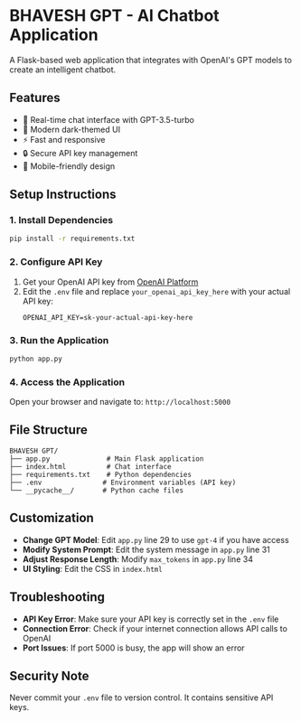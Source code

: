# BHAVESH GPT - AI Chatbot Application

A Flask-based web application that integrates with OpenAI's GPT models to create an intelligent chatbot.

## Features

- 🤖 Real-time chat interface with GPT-3.5-turbo
- 🎨 Modern dark-themed UI
- ⚡ Fast and responsive
- 🔒 Secure API key management
- 📱 Mobile-friendly design

## Setup Instructions

### 1. Install Dependencies
```bash
pip install -r requirements.txt
```

### 2. Configure API Key
1. Get your OpenAI API key from [OpenAI Platform](https://platform.openai.com/api-keys)
2. Edit the `.env` file and replace `your_openai_api_key_here` with your actual API key:
   ```
   OPENAI_API_KEY=sk-your-actual-api-key-here
   ```

### 3. Run the Application
```bash
python app.py
```

### 4. Access the Application
Open your browser and navigate to: `http://localhost:5000`

## File Structure

```
BHAVESH GPT/
├── app.py              # Main Flask application
├── index.html          # Chat interface
├── requirements.txt    # Python dependencies
├── .env               # Environment variables (API key)
└── __pycache__/       # Python cache files
```

## Customization

- **Change GPT Model**: Edit `app.py` line 29 to use `gpt-4` if you have access
- **Modify System Prompt**: Edit the system message in `app.py` line 31
- **Adjust Response Length**: Modify `max_tokens` in `app.py` line 34
- **UI Styling**: Edit the CSS in `index.html`

## Troubleshooting

- **API Key Error**: Make sure your API key is correctly set in the `.env` file
- **Connection Error**: Check if your internet connection allows API calls to OpenAI
- **Port Issues**: If port 5000 is busy, the app will show an error

## Security Note

Never commit your `.env` file to version control. It contains sensitive API keys.
